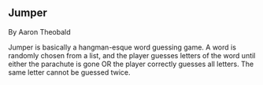## Jumper
By Aaron Theobald

Jumper is basically a hangman-esque word guessing game.
A word is randomly chosen from a list, and the player guesses letters of the word 
until either the parachute is gone OR the player correctly guesses all letters.
The same letter cannot be guessed twice.

